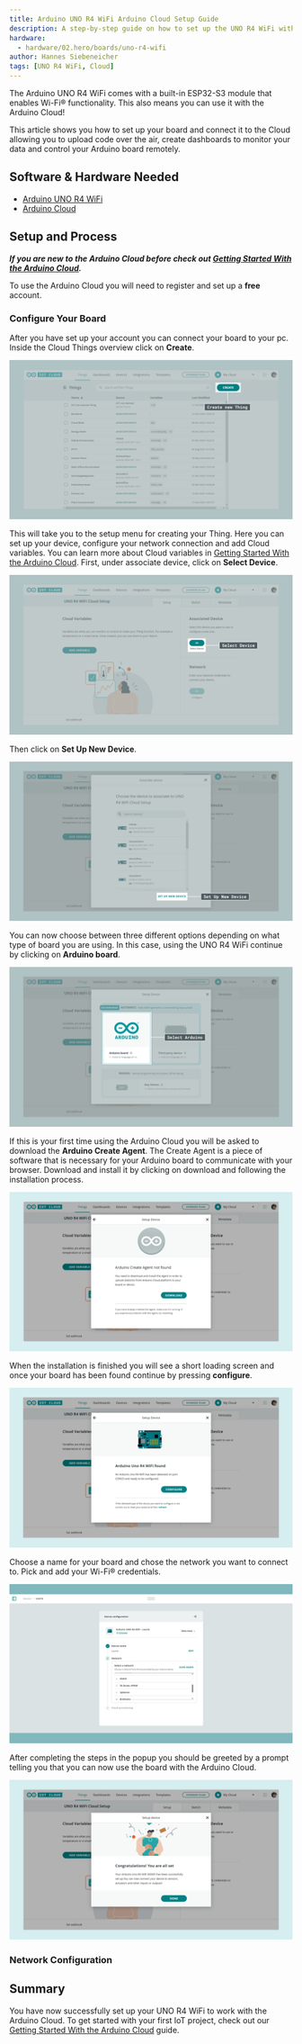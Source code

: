 ```yaml
---
title: Arduino UNO R4 WiFi Arduino Cloud Setup Guide
description: A step-by-step guide on how to set up the UNO R4 WiFi with the Arduino Cloud.
hardware:
  - hardware/02.hero/boards/uno-r4-wifi
author: Hannes Siebeneicher
tags: [UNO R4 WiFi, Cloud]
---
```


The Arduino UNO R4 WiFi comes with a built-in ESP32-S3 module that enables Wi-Fi® functionality. This also means you can use it with the Arduino Cloud!

This article shows you how to set up your board and connect it to the Cloud allowing you to upload code over the air, create dashboards to monitor your data and control your Arduino board remotely.

## Software & Hardware Needed

- [Arduino UNO R4 WiFi](https://store.arduino.cc/uno-r4-wifi)
- [Arduino Cloud](https://cloud.arduino.cc/home/)

## Setup and Process

***If you are new to the Arduino Cloud before check out [Getting Started With the Arduino Cloud](/arduino-cloud/getting-started/iot-cloud-getting-started).***

To use the Arduino Cloud you will need to register and set up a **free** account. 

### Configure Your Board

After you have set up your account you can connect your board to your pc. Inside the Cloud Things overview click on **Create**.

![Create new Thing](./assets/thingsOverview.png)

This will take you to the setup menu for creating your Thing. Here you can set up your device, configure your network connection and add Cloud variables. You can learn more about Cloud variables in [Getting Started With the Arduino Cloud](/arduino-cloud/getting-started/iot-cloud-getting-started). First, under associate device, click on **Select Device**.

![Select Device](./assets/selectDevice.png)

Then click on **Set Up New Device**.

![Set Up New Device](./assets/setUpNewDevice.png)

You can now choose between three different options depending on what type of board you are using. In this case, using the UNO R4 WiFi continue by clicking on **Arduino board**.

![Select Arduino](./assets/selectArduino.png)

If this is your first time using the Arduino Cloud you will be asked to download the **Arduino Create Agent**. The Create Agent is a piece of software that is necessary for your Arduino board to communicate with your browser. Download and install it by clicking on download and following the installation process.

![Arduino Create Agent](./assets/createAgent.png)

When the installation is finished you will see a short loading screen and once your board has been found continue by pressing **configure**.

![Configure Device](./assets/configureDevice.png)

Choose a name for your board and chose the network you want to connect to. Pick and add your Wi-Fi® credentials.

![Network Configuration](./assets/network.png)

After completing the steps in the popup you should be greeted by a prompt telling you that you can now use the board with the Arduino Cloud.

![Finish set up](./assets/finishSetUp.png)

### Network Configuration



## Summary

You have now successfully set up your UNO R4 WiFi to work with the Arduino Cloud. To get started with your first IoT project, check out our [Getting Started With the Arduino Cloud](arduino-cloud/getting-started/iot-cloud-getting-started) guide.